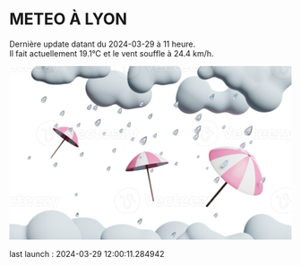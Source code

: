 # METEO À LYON

Dernière update datant du 2024-03-29 à 11 heure.  
Il fait actuellement 19.1°C et le vent souffle à 24.4 km/h.      

![](./.github/rain.png)

last launch : 2024-03-29 12:00:11.284942
